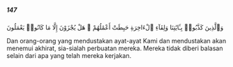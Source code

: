 ##### 147

<span class="ayah">وَٱلَّذِينَ كَذَّبُوا۟ بِـَٔايَٰتِنَا وَلِقَآءِ ٱلْءَاخِرَةِ حَبِطَتْ أَعْمَٰلُهُمْ ۚ هَلْ يُجْزَوْنَ إِلَّا مَا كَانُوا۟ يَعْمَلُونَ</span>

<span class="ayah_translation">Dan orang-orang yang mendustakan ayat-ayat Kami dan mendustakan akan menemui akhirat, sia-sialah perbuatan mereka. Mereka tidak diberi balasan selain dari apa yang telah mereka kerjakan.</span>
